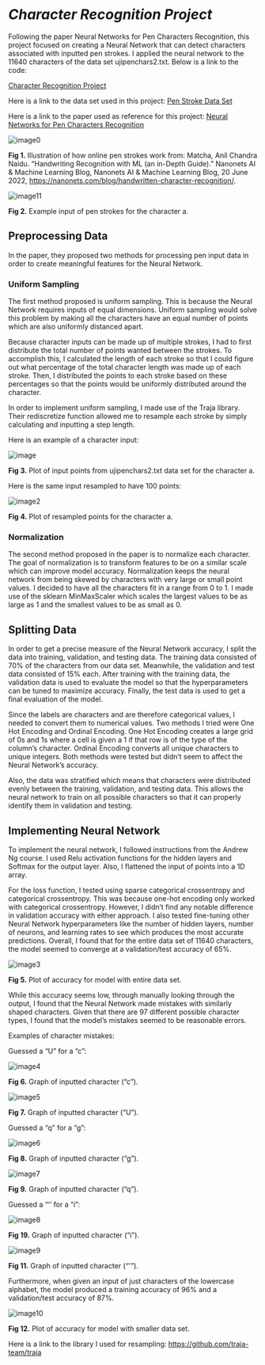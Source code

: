 # _Character Recognition Project_

Following the paper Neural Networks for Pen Characters Recognition, this project focused on creating a Neural Network that can detect characters associated with inputted pen strokes. I applied the neural network to the 11640 characters of the data set ujipenchars2.txt. Below is a link to the code:

[Character Recognition Project](https://colab.research.google.com/drive/1puugDjDd5ZA180Iq7fJUtv7MOnLN8bZe?usp=sharing)

Here is a link to the data set used in this project:
[Pen Stroke Data Set](https://drive.google.com/file/d/1t3tU-ok9qsfY5h9EIKBKu4923c3nz_4n/view)

Here is a link to the paper used as reference for this project:
[Neural Networks for Pen Characters Recognition](https://drive.google.com/file/d/1efIYEeUqTo7mnRnm2WC8V7NWZR3DfvBL/view)

![image0](ProjectImages/handwritingRecognition.png)

**Fig 1.** Illustration of how online pen strokes work from: Matcha, Anil Chandra Naidu. “Handwriting Recognition with ML (an in-Depth Guide).” Nanonets AI &amp; Machine Learning Blog, Nanonets AI &amp; Machine Learning Blog, 20 June 2022, https://nanonets.com/blog/handwritten-character-recognition/. 


![image11](ProjectImages/uji_input_example.png)

**Fig 2.** Example input of pen strokes for the character a.

## Preprocessing Data

In the paper, they proposed two methods for processing pen input data in order to create meaningful features for the Neural Network. 

### Uniform Sampling

The first method proposed is uniform sampling. This is because the Neural Network requires inputs of equal dimensions. Uniform sampling would solve this problem by making all the characters have an equal number of points which are also uniformly distanced apart.

Because character inputs can be made up of multiple strokes, I had to first distribute the total number of points wanted between the strokes. To accomplish this, I calculated the length of each stroke so that I could figure out what percentage of the total character length was made up of each stroke. Then, I distributed the points to each stroke based on these percentages so that the points would be uniformly distributed around the character.

In order to implement uniform sampling, I made use of the Traja library. Their rediscretize function allowed me to resample each stroke by simply calculating and inputting a step length. 

Here is an example of a character input:

![image](ProjectImages/character_input_new.png)

**Fig 3.** Plot of input points from ujipenchars2.txt data set for the character a.


Here is the same input resampled to have 100 points:

![image2](ProjectImages/resampled_new.png)

**Fig 4.** Plot of resampled points for the character a.

### Normalization
The second method proposed in the paper is to normalize each character. The goal of normalization is to transform features to be on a similar scale which can improve model accuracy. Normalization keeps the neural network from being skewed by characters with very large or small point values. I decided to have all the characters fit in a range from 0 to 1. 
I made use of the sklearn MinMaxScaler which scales the largest values to be as large as 1 and the smallest values to be as small as 0. 


## Splitting Data
In order to get a precise measure of the Neural Network accuracy, I split the data into training, validation, and testing data. The training data consisted of 70% of the characters from our data set. Meanwhile, the validation and test data consisted of 15% each. After training with the training data, the validation data is used to evaluate the model so that the hyperparameters can be tuned to maximize accuracy. Finally, the test data is used to get a final evaluation of the model. 

Since the labels are characters and are therefore categorical values, I needed to convert them to numerical values. Two methods I tried were One Hot Encoding and Ordinal Encoding. One Hot Encoding creates a large grid of 0s and 1s where a cell is given a 1 if that row is of the type of the column’s character. Ordinal Encoding converts all unique characters to unique integers. Both methods were tested but didn’t seem to affect the Neural Network’s accuracy.  

Also, the data was stratified which means that characters were distributed evenly between the training, validation, and testing data. This allows the neural network to train on all possible characters so that it can properly identify them in validation and testing. 


## Implementing Neural Network
To implement the neural network, I followed instructions from the Andrew Ng course. I used Relu activation functions for the hidden layers and Softmax for the output layer. Also, I flattened the input of points into a 1D array. 

For the loss function, I tested using sparse categorical crossentropy and categorical crossentropy. This was because one-hot encoding only worked with categorical crossentropy. However, I didn’t find any notable difference in validation accuracy with either approach. I also tested fine-tuning other Neural Network hyperparameters like the number of hidden layers, number of neurons, and learning rates to see which produces the most accurate predictions.
Overall, I found that for the entire data set of 11640 characters, the model seemed to converge at a validation/test accuracy of 65%.

![image3](ProjectImages/model_accuracy_new.png)

**Fig 5.** Plot of accuracy for model with entire data set.


While this accuracy seems low, through manually looking through the output, I found that the Neural Network made mistakes with similarly shaped characters. Given that there are 97 different possible character types, I found that the model’s mistakes seemed to be reasonable errors.

Examples of character mistakes:

Guessed a “U” for a “c”:
	

![image4](ProjectImages/character_c_new.png)  

**Fig 6.** Graph of inputted character (“c”).


![image5](ProjectImages/character_U_ne.png)

**Fig 7.** Graph of inputted character (“U”).

Guessed a “q” for a “g”:


![image6](ProjectImages/character_g_new.png)

**Fig 8.** Graph of inputted character (“g”).

![image7](ProjectImages/character_q_new.png)

**Fig 9.** Graph of inputted character (“q”).

Guessed a “‘’ for a “i”:


![image8](ProjectImages/character_i_new.png)

**Fig 19.** Graph of inputted character (“i”).

![image9](ProjectImages/character_'_new.png)

**Fig 11.** Graph of inputted character (“'”).

Furthermore, when given an input of just characters of the lowercase alphabet, the model produced a training accuracy of 96% and a validation/test accuracy of 87%.

![image10](ProjectImages/smaller_data_set_new.png) 

**Fig 12.** Plot of accuracy for model with smaller data set.



Here is a link to the library I used for resampling:
https://github.com/traja-team/traja  
